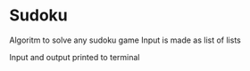 # Sudoku

Algoritm to solve any sudoku game
Input is made as list of lists

Input and output printed to terminal
